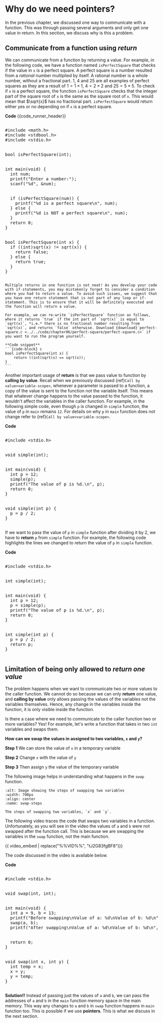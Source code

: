 # Why do we need pointers?

In the previous chapter, we discussed one way to communicate with a function. This was through passing several arguments and only get one value in return. In this section, we discuss why is this a problem.

## Communicate from a function using _return_

We can communicate from a function by returning a value. For example, in the following code, we have a function named `isPerfectSquare` that checks if the value in `x` is a perfect square. A perfect square is a number resulted from a *rational* number multiplied by itself. A rational number is a whole number, without a fractional part. $1$, $4$ and $25$ are all examples of perfect squares as they are a result of $1 = 1 \times 1$, $4 = 2 \times 2$ and $25 = 5 \times 5$. To check if `x` is a perfect square, the function `isPerfectSquare` checks that the integer part of the square root of `x` is the same as the square root of `x`. This would mean that $\sqrt{x}$ has no fractional part. `isPerfectSquare` would return either yes or no depending on if `x` is a perfect square.

**Code**
{{code_runner_header}}
<pre class="code-runner-wrapper">
<code-runner language="c" input="36" output="Enter a number:<b>36</b>
36 is a perfect square">
&#35;include &lt;math.h&gt;
&#35;include &lt;stdbool.h&gt;
&#35;include &lt;stdio.h&gt;
<br>
bool isPerfectSquare(int);
<br>
int main(void) {
  int num;
  printf("Enter a number:");
  scanf("%d", &num);
<br>
  if (isPerfectSquare(num)) {
    printf("%d is a perfect square\n", num);
  } else {
    printf("%d is NOT a perfect square\n", num);
  }
  return 0;
}
<br>
bool isPerfectSquare(int x) {
  if ((int)sqrt(x) != sqrt(x)) {
    return false;
  } else {
    return true;
  }
}
</code-runner>
</pre>

````{admonition} Improvement!
Multiple returns in one function is not neat! As you develop your code with if-statements, you may mistakenly forget to consider a condition where you had to return a value. To avoid such issues, we suggest that you have one return statement that is not part of any loop or if-statement. This is to ensure that it will be definitely executed and the function will return a value. 

For example, we can re-write `isPerfectSquare` function as follows, where it returns `true` if the int part of `sqrt(x)` is equal to `sqrt(x)`, *i.e.* there is no fractional number resulting from `sqrt(x)`, and returns `false` otherwise. Download {download}`perfect-square.c <../../code/chapter06/perfect-square/perfect-square.c>` if you want to run the program yourself.

**Code snippet**
```{code-block} c
bool isPerfectSquare(int x) { 
    return ((int)sqrt(x) == sqrt(x)); 
}
```
````

Another important usage of **return** is that we pass value to function by **calling by value**. Recall when we previously discussed {ref}`Call by value<variable-scope>`, whenever a parameter is passed to a function, a copy of the value is sent to the function not the variable itself. This means that whatever change happens to the value passed to the function, it wouldn't affect the variables in the caller function. For example, in the following simple code, even though `p` is changed in `simple` function, the value of `p` in `main` remains `12`. For details on why `p` in `main` function does not change refer to {ref}`Call by value<variable-scope>`.

**Code**
<pre class="code-runner-wrapper">
<code-runner language="c" input="36" output="The value of p is 12.">
&#35;include &lt;stdio.h&gt;
<br>
void simple(int);
<br>
int main(void) {
  int p = 12;
  simple(p);
  printf("The value of p is %d.\n", p);
  return 0;
}
<br>
void simple(int p) { 
  p = p / 2; 
}
</code-runner>
</pre>

If we want to pass the value of `p` in `simple` function after dividing it by $2$, we have to **return** `p` from `simple` function. For example, the following code highlights the lines we changed to return the value of `p` in `simple` function.

**Code**
<pre class="code-runner-wrapper">
<code-runner language="c" output="The value of p is 6." highlight-lines="3 7 12 14">
&#35;include &lt;stdio.h&gt;
<br>
int simple(int);
<br>
int main(void) {
  int p = 12;
  p = simple(p);
  printf("The value of p is %d.\n", p);
  return 0;
}
<br>
int simple(int p) { 
  p = p / 2; 
  return p;
}
</code-runner>
</pre>

## Limitation of being only allowed to _return one value_

The problem happens when we want to communicate two or more values to the caller function. We cannot do so because we can only **return** one value, and **calling by value** only allows passing the values of the variables not the variables themselves. Hence, any change in the variables inside the function, it is only visible inside the function. 

Is there a case where we need to communicate to the caller function two or more variables? Yes! For example, let's write a function that takes in two `int` variables and swaps them. 

**How can we swap the values in assigned to two variables, `x` and `y`?** 

**Step 1** We can store the value of `x` in a temporary variable

**Step 2** Change `x` with the value of `y`

**Step 3** Then assign `y` the value of the temporary variable

The following image helps in understanding what happens in the `swap` function.

```{figure} ./images/swap-steps.png
:alt: Image showing the steps of swapping two variables
:width: 700px
:align: center
:name: swap-steps

The steps of swapping two variables, `x` and `y`.
```

The following video traces the code that swaps two variables in a function. Unfortunately, as you will see in the video the values of `a` and `b` were not swapped after the function call. This is because we are swapping the variables in the `swap` function, not the main function. 

{{ video_embed | replace("%%VID%%", "tJ2G83fgBF8")}}

The code discussed in the video is available below. 

**Code**
<pre class="code-runner-wrapper">
<code-runner language="c" highlight-lines="9" output="Before swapping
Value of a: 9
Value of b: 13
After swapping
Value of a: 9
Value of b: 13">
&#35;include &lt;stdio.h&gt;
<br>
void swap(int, int);
<br>
int main(void) {
  int a = 9, b = 13;
  printf("Before swapping\nValue of a: %d\nValue of b: %d\n", a, b);
  swap(a, b);
  printf("After swapping\nValue of a: %d\nValue of b: %d\n", a, b);
<br>
  return 0;
}
<br>
void swap(int x, int y) {
  int temp = x;
  x = y;
  y = temp;
}
</code-runner>
</pre>

**Solution!!** Instead of passing just the values of `a` and `b`, we can pass the addresses of `a` and `b` in the `main` function memory space in the main memory. This way any changes to `a` and `b` in `swap` function happens in `main` function too. This is possible if we use **pointers**. This is what we discuss in the next section.


